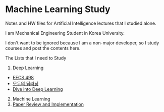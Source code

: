 # Machine Learning Study

Notes and HW files for Artificial Intelligence lectures that I studied alone.

I am Mechanical Engineering Student in Korea University.

I don't want to be ignored because I am a non-major developer, so I study courses and post the contents here.

The Lists that I need to Study

1. Deep Learning
  - [EECS 498](https://github.com/engineerJPark/EECS-498)
  - [모두의 딥러닝]()
  - [Dive into Deep Learning](https://github.com/engineerJPark/Dive-into-DeepLearning)
2. Machine Learning
3. [Paper Review and Implementation](https://github.com/engineerJPark/Paper-Implementation-Review)
